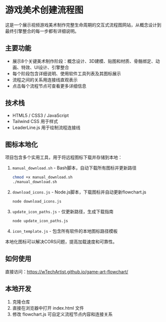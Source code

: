 # 游戏美术创建流程图

这是一个展示视频游戏美术制作完整生命周期的交互式流程图网站，从概念设计到最终引擎整合的每一步都有详细说明。

## 主要功能

- 展示8个关键美术制作阶段：概念设计、3D建模、贴图和材质、骨骼绑定、动画、特效、UI设计、引擎整合
- 每个阶段包含详细说明、使用软件工具列表及其图标展示
- 流程之间的关系用连接线直观表示
- 点击每个流程节点可查看更多详细信息

## 技术栈

- HTML5 / CSS3 / JavaScript
- Tailwind CSS 用于样式
- LeaderLine.js 用于绘制流程连接线

## 图标本地化

项目包含多个实用工具，用于将远程图标下载并存储到本地：

1. `manual_download.sh` - Bash脚本，自动下载所有图标并更新路径
   ```bash
   chmod +x manual_download.sh
   ./manual_download.sh
   ```

2. `download_icons.js` - Node.js脚本，下载图标并自动更新flowchart.js
   ```bash
   node download_icons.js
   ```

3. `update_icon_paths.js` - 仅更新路径，生成下载指南
   ```bash
   node update_icon_paths.js
   ```

4. `icon_template.js` - 包含所有软件的本地图标路径模板

本地化图标可以解决CORS问题，提高加载速度和可靠性。

## 如何使用

直接访问：https://wTechArtist.github.io/game-art-flowchart/

## 本地开发

1. 克隆仓库
2. 直接在浏览器中打开 index.html 文件
3. 修改 flowchart.js 可自定义流程节点内容和连接关系
